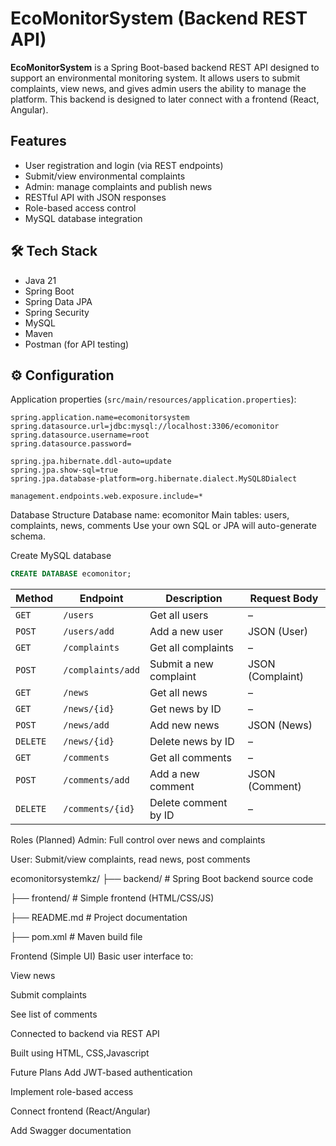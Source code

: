 # EcoMonitorSystem (Backend REST API)

**EcoMonitorSystem** is a Spring Boot-based backend REST API designed to support an environmental monitoring system. It allows users to submit complaints, view news, and gives admin users the ability to manage the platform. This backend is designed to later connect with a frontend (React, Angular).

##  Features

- User registration and login (via REST endpoints)
- Submit/view environmental complaints
- Admin: manage complaints and publish news
- RESTful API with JSON responses
- Role-based access control
- MySQL database integration

## 🛠 Tech Stack

- Java 21
- Spring Boot
- Spring Data JPA
- Spring Security
- MySQL
- Maven
- Postman (for API testing)

## ⚙ Configuration

Application properties (`src/main/resources/application.properties`):

```properties
spring.application.name=ecomonitorsystem
spring.datasource.url=jdbc:mysql://localhost:3306/ecomonitor
spring.datasource.username=root
spring.datasource.password=

spring.jpa.hibernate.ddl-auto=update
spring.jpa.show-sql=true
spring.jpa.database-platform=org.hibernate.dialect.MySQL8Dialect

management.endpoints.web.exposure.include=*
```
 Database Structure
Database name: ecomonitor
Main tables: users, complaints, news, comments
Use your own SQL or JPA will auto-generate schema.

Create MySQL database

```sql
CREATE DATABASE ecomonitor;
```
| Method   | Endpoint             | Description                       | Request Body       |
|----------|----------------------|-----------------------------------|--------------------|
| `GET`    | `/users`             | Get all users                     | –                  |
| `POST`   | `/users/add`         | Add a new user                    | JSON (User)        |
| `GET`    | `/complaints`        | Get all complaints                | –                  |
| `POST`   | `/complaints/add`    | Submit a new complaint            | JSON (Complaint)   |
| `GET`    | `/news`              | Get all news                      | –                  |
| `GET`    | `/news/{id}`         | Get news by ID                    | –                  |
| `POST`   | `/news/add`          | Add new news                      | JSON (News)        |
| `DELETE` | `/news/{id}`         | Delete news by ID                 | –                  |
| `GET`    | `/comments`          | Get all comments                  | –                  |
| `POST`   | `/comments/add`      | Add a new comment                 | JSON (Comment)     |
| `DELETE` | `/comments/{id}`     | Delete comment by ID              | –                  |

 Roles (Planned)
Admin: Full control over news and complaints

User: Submit/view complaints, read news, post comments

ecomonitorsystemkz/
├── backend/        # Spring Boot backend source code

├── frontend/       # Simple frontend (HTML/CSS/JS)

├── README.md       # Project documentation

├── pom.xml         # Maven build file




Frontend (Simple UI)
Basic user interface to:

View news

Submit complaints

See list of comments

Connected to backend via REST API

Built using HTML, CSS,Javascript

 Future Plans
Add JWT-based authentication

Implement role-based access

Connect frontend (React/Angular)

Add Swagger documentation


